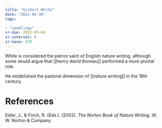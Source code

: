 ```yaml
---
title: "Gilbert White"
date: "2022-04-30"
tags:

- "seedlings"
sr-due: 2022-05-04
sr-interval: 4
sr-ease: 270
---
```


White is considered the patron saint of English nature writing, although some would argue that [[henry david thoreau]] performed a more pivotal role.

He established the pastoral dimension of [[nature writing]] in the 18th century.

# References

Elder, J., & Finch, R. (Eds.). (2002). _The Norton Book of Nature Writing_. W. W. Norton & Company.
